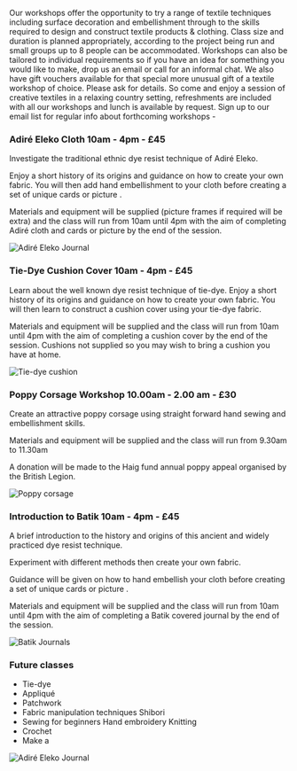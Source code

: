 Our workshops offer the opportunity to try a range of textile techniques including surface decoration and embellishment through to the skills required to design and construct textile products & clothing. Class size and duration is planned appropriately, according to the project being run and small groups up to 8 people can be accommodated. 
Workshops can also be tailored to individual requirements so if you have an idea for something you would like to make, drop us an email or call for an informal chat. We also have gift vouchers available for that special more unusual gift of a textile workshop of choice. Please ask for details.
So come and enjoy a session of creative textiles in a relaxing country setting, refreshments are included with all our workshops and lunch is available by request.
Sign up to our email list for regular info about forthcoming workshops -

### Adiré Eleko Cloth 10am - 4pm - £45

Investigate the traditional ethnic dye resist technique of Adiré Eleko. 

Enjoy a short history of its origins and guidance on how to create your own fabric. You will then add hand embellishment to your cloth before creating a set of unique cards or picture . 

Materials and equipment will be supplied (picture frames if required will be extra) and the class will run from 10am until 4pm with the aim of completing Adiré cloth and cards or picture by the end of the session. 

![Adiré Eleko Journal](http://workshops.tomtaylor.name/assets/adire.png)

### Tie-Dye Cushion Cover 10am - 4pm - £45

Learn about the well known dye resist technique of tie-dye. Enjoy a short history of its origins and guidance on how to create your own fabric. You will then learn to construct a cushion cover using your tie-dye fabric. 

Materials and equipment will be supplied and the class will run from 10am until 4pm with the aim of completing a cushion cover by the end of the session. Cushions not supplied so you may wish to bring a cushion you have at home.

![Tie-dye cushion](http://workshops.tomtaylor.name/assets/tie-dye.png)

### Poppy Corsage Workshop 10.00am - 2.00 am - £30

Create an attractive poppy corsage using straight forward hand sewing and embellishment skills. 

Materials and equipment will be supplied and the class will run from 9.30am to 11.30am 

A donation will be made to the Haig fund annual poppy appeal organised by the British Legion.

![Poppy corsage](http://workshops.tomtaylor.name/assets/corsage.png)

### Introduction to Batik 10am - 4pm - £45

A brief introduction to the history and origins of this ancient and widely practiced dye resist technique. 

Experiment with different methods then create your own fabric. 

Guidance will be given on how to hand embellish your cloth before creating a set of unique cards or picture . 

Materials and equipment will be supplied and the class will run from 10am until 4pm with the aim of completing a Batik covered journal by the end of the session.

![Batik Journals](http://workshops.tomtaylor.name/assets/batik.png)

### Future classes
- Tie-dye
- Appliqué
- Patchwork
- Fabric manipulation techniques Shibori
- Sewing for beginners Hand embroidery Knitting
- Crochet
- Make a

![Adiré Eleko Journal](http://workshops.tomtaylor.name/assets/misc.png)
